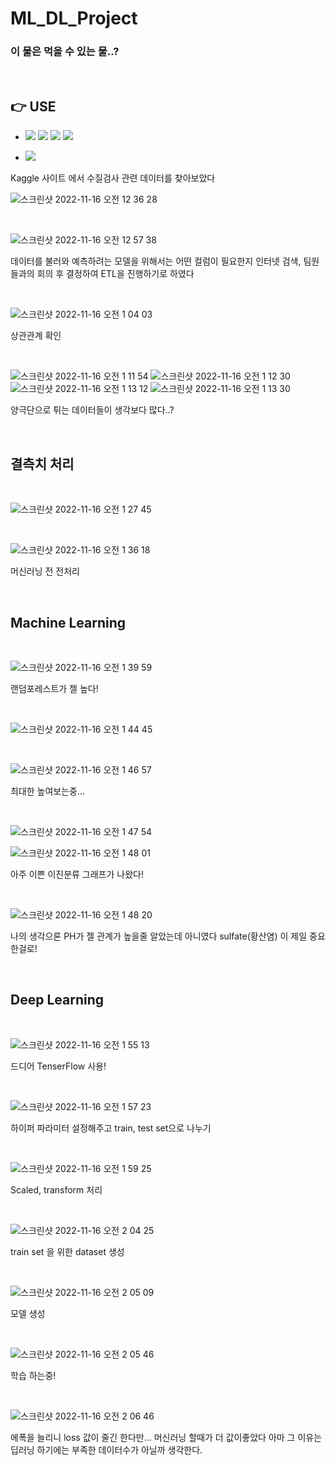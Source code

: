 # ML_DL_Project 

### 이 물은 먹을 수 있는 물..?
<br>

## 👉 USE

- <img src="https://img.shields.io/badge/python-3776AB?style=for-the-badge&logo=python&logoColor=white"> <img src="https://img.shields.io/badge/Numpy-F013243.svg?style=for-the-badge&logo=Numpy&logoColor=white"> <img src="https://img.shields.io/badge/Pandas-F150458.svg?style=for-the-badge&logo=Pandas&logoColor=white"> <img src="https://img.shields.io/badge/TensorFlow-FF6F00.svg?style=for-the-badge&logo=TensorFlow&logoColor=white">

- <img src="https://img.shields.io/badge/Jupyter-F37626.svg?style=for-the-badge&logo=Jupyter&logoColor=white">



Kaggle 사이트 에서 수질검사 관련 데이터를 찾아보았다

![스크린샷 2022-11-16 오전 12 36 28](https://user-images.githubusercontent.com/105684835/201960881-eeff1207-43d1-4daa-b1cb-7c156c58aafb.png)

<br>

![스크린샷 2022-11-16 오전 12 57 38](https://user-images.githubusercontent.com/105684835/201966103-ee348dab-34c9-441f-98fa-c695ed92fc5e.png)

데이터를 불러와 예측하려는 모델을 위해서는 어떤 컬럼이 필요한지 인터넷 검색, 팀원들과의 회의 후 결정하여 ETL을 진행하기로 하였다
<br>



<br>

![스크린샷 2022-11-16 오전 1 04 03](https://user-images.githubusercontent.com/105684835/201967610-17125d83-606c-41cd-8dc9-496141b170e5.png)

상관관계 확인

<br>

![스크린샷 2022-11-16 오전 1 11 54](https://user-images.githubusercontent.com/105684835/201969542-cf81dd54-2f8d-4820-88f0-46ea5a45353d.png)
![스크린샷 2022-11-16 오전 1 12 30](https://user-images.githubusercontent.com/105684835/201969656-9035d1de-06e0-4dc5-b142-f13e878d2942.png)
![스크린샷 2022-11-16 오전 1 13 12](https://user-images.githubusercontent.com/105684835/201969840-0aa4d712-c113-4049-b16a-735df35831da.png)
![스크린샷 2022-11-16 오전 1 13 30](https://user-images.githubusercontent.com/105684835/201969908-c62454a7-e143-4c01-a3d7-10d0634079b2.png)

양극단으로 튀는 데이터들이 생각보다 많다..?

<br>

## 결측치 처리

<br>

![스크린샷 2022-11-16 오전 1 27 45](https://user-images.githubusercontent.com/105684835/201973472-adf7ac10-42f3-426e-80b7-e357371cbf4d.png)

<br>

![스크린샷 2022-11-16 오전 1 36 18](https://user-images.githubusercontent.com/105684835/201975315-934b2661-95e1-4d5b-842a-493058c24e02.png)

머신러닝 전 전처리

<br>

## Machine Learning

<br>

![스크린샷 2022-11-16 오전 1 39 59](https://user-images.githubusercontent.com/105684835/201976193-37164ab2-c19e-4fa6-96b8-96fcaa497e4b.png)

랜덤포레스트가 젤 높다!

<br>

![스크린샷 2022-11-16 오전 1 44 45](https://user-images.githubusercontent.com/105684835/201977329-5be1554e-50d7-40b7-9762-8a3d6d3f16d4.png)

<br>

![스크린샷 2022-11-16 오전 1 46 57](https://user-images.githubusercontent.com/105684835/201977839-29163e95-1c2e-4336-806c-c1d4b991463c.png)

최대한 높여보는중...

<br>

![스크린샷 2022-11-16 오전 1 47 54](https://user-images.githubusercontent.com/105684835/201978077-77796e6a-7124-461a-abce-9a45807876a4.png)

![스크린샷 2022-11-16 오전 1 48 01](https://user-images.githubusercontent.com/105684835/201978096-8a292648-bf9b-4535-89d6-deafa843600a.png)

아주 이쁜 이진분류 그래프가 나왔다!

<br>

![스크린샷 2022-11-16 오전 1 48 20](https://user-images.githubusercontent.com/105684835/201978195-a71cd798-ee51-4be3-9a74-e362b46e1f51.png)

나의 생각으론 PH가 젤 관계가 높을줄 알았는데 아니였다 sulfate(황산염) 이 제일 중요한걸로!

<br>

## Deep Learning

<br>

![스크린샷 2022-11-16 오전 1 55 13](https://user-images.githubusercontent.com/105684835/201979593-b5e01077-cdb5-44d8-9b4d-84742c4b08e0.png)

드디어 TenserFlow 사용!

<br>

![스크린샷 2022-11-16 오전 1 57 23](https://user-images.githubusercontent.com/105684835/201980057-13ab63bf-805a-452f-bb59-f11363e432d7.png)

하이퍼 파라미터 설정해주고 train, test set으로 나누기

<br>

![스크린샷 2022-11-16 오전 1 59 25](https://user-images.githubusercontent.com/105684835/201980482-a7e2d20d-e9b9-410e-8be2-e2d0f0ddd989.png)

Scaled, transform 처리

<br>

![스크린샷 2022-11-16 오전 2 04 25](https://user-images.githubusercontent.com/105684835/201981490-e0e54214-9208-4fe4-839a-c86fcf1b32fa.png)

train set 을 위한 dataset 생성

<br>

![스크린샷 2022-11-16 오전 2 05 09](https://user-images.githubusercontent.com/105684835/201981656-5a47e4f1-7d64-41fd-91d5-4ebefd966a60.png)

모델 생성

<br>

![스크린샷 2022-11-16 오전 2 05 46](https://user-images.githubusercontent.com/105684835/201981794-33eecb8e-6ec4-42f1-bcea-141307620dba.png)

학습 하는중!

<br>

![스크린샷 2022-11-16 오전 2 06 46](https://user-images.githubusercontent.com/105684835/201981994-903bebf1-d45b-4575-8242-b41accbd6e67.png)

에폭을 늘리니 loss 값이 줄긴 한다만... 머신러닝 할때가 더 값이좋았다 아마 그 이유는 딥러닝 하기에는 부족한 데이터수가 아닐까 생각한다.
